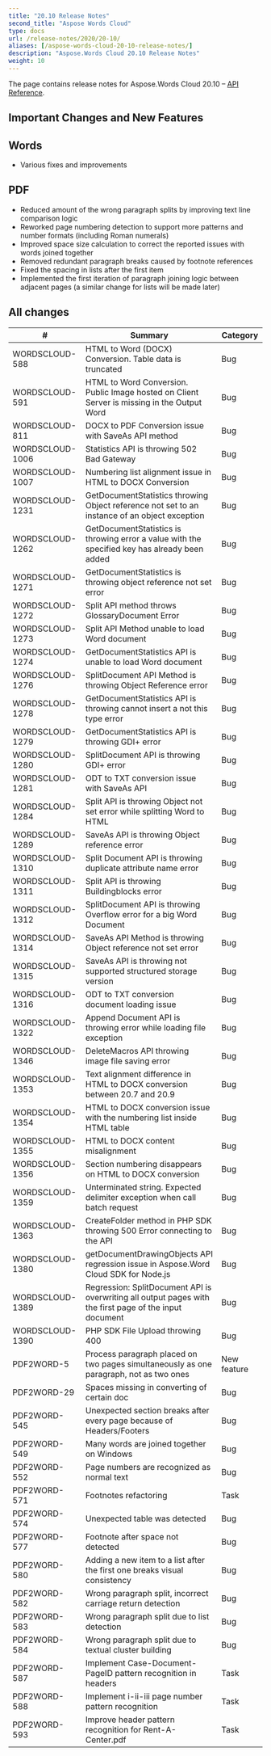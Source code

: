 ```yaml
---
title: "20.10 Release Notes"
second_title: "Aspose Words Cloud"
type: docs
url: /release-notes/2020/20-10/
aliases: [/aspose-words-cloud-20-10-release-notes/]
description: "Aspose.Words Cloud 20.10 Release Notes"
weight: 10
---
```


The page contains release notes for Aspose.Words Cloud 20.10 – [API Reference](https://apireference.aspose.cloud/words/).

## Important Changes and New Features

## Words

- Various fixes and improvements

## PDF

- Reduced amount of the wrong paragraph splits by improving text line comparison logic
- Reworked page numbering detection to support more patterns and number formats (including Roman numerals)
- Improved space size calculation to correct the reported issues with words joined together
- Removed redundant paragraph breaks caused by footnote references
- Fixed the spacing in lists after the first item
- Implemented the first iteration of paragraph joining logic between adjacent pages (a similar change for lists will be made later)

## All changes

| #               | Summary                                                                                       | Category    |
|-----------------|-----------------------------------------------------------------------------------------------|-------------|
| WORDSCLOUD-588  | HTML to Word (DOCX) Conversion. Table data is truncated                                       | Bug         |
| WORDSCLOUD-591  | HTML to Word Conversion. Public Image hosted on Client Server is missing in the Output Word   | Bug         |
| WORDSCLOUD-811  | DOCX to PDF Conversion issue with SaveAs API method                                           | Bug         |
| WORDSCLOUD-1006 | Statistics API is throwing 502 Bad Gateway                                                    | Bug         |
| WORDSCLOUD-1007 | Numbering list alignment issue in HTML to DOCX Conversion                                     | Bug         |
| WORDSCLOUD-1231 | GetDocumentStatistics throwing Object reference not set to an instance of an object exception | Bug         |
| WORDSCLOUD-1262 | GetDocumentStatistics is throwing error a value with the specified key has already been added | Bug         |
| WORDSCLOUD-1271 | GetDocumentStatistics is throwing object reference not set error                              | Bug         |
| WORDSCLOUD-1272 | Split API method throws GlossaryDocument Error                                                | Bug         |
| WORDSCLOUD-1273 | Split API Method unable to load Word document                                                 | Bug         |
| WORDSCLOUD-1274 | GetDocumentStatistics API is unable to load Word document                                     | Bug         |
| WORDSCLOUD-1276 | SplitDocument API Method is throwing Object Reference error                                   | Bug         |
| WORDSCLOUD-1278 | GetDocumentStatistics API is throwing cannot insert a not this type error                     | Bug         |
| WORDSCLOUD-1279 | GetDocumentStatistics API is throwing GDI+ error                                              | Bug         |
| WORDSCLOUD-1280 | SplitDocument API is throwing GDI+ error                                                      | Bug         |
| WORDSCLOUD-1281 | ODT to TXT conversion issue with SaveAs API                                                   | Bug         |
| WORDSCLOUD-1284 | Split API is throwing Object not set error while splitting Word to HTML                       | Bug         |
| WORDSCLOUD-1289 | SaveAs API is throwing Object reference error                                                 | Bug         |
| WORDSCLOUD-1310 | Split Document API is throwing duplicate attribute name error                                 | Bug         |
| WORDSCLOUD-1311 | Split API is throwing Buildingblocks error                                                    | Bug         |
| WORDSCLOUD-1312 | SplitDocument API is throwing Overflow error for a big Word Document                          | Bug         |
| WORDSCLOUD-1314 | SaveAs API Method is throwing Object reference not set error                                  | Bug         |
| WORDSCLOUD-1315 | SaveAs API is throwing not supported structured storage version                               | Bug         |
| WORDSCLOUD-1316 | ODT to TXT conversion document loading issue                                                  | Bug         |
| WORDSCLOUD-1322 | Append Document API is throwing error while loading file exception                            | Bug         |
| WORDSCLOUD-1346 | DeleteMacros API throwing image file saving error                                             | Bug         |
| WORDSCLOUD-1353 | Text alignment difference in HTML to DOCX conversion between 20.7 and 20.9                    | Bug         |
| WORDSCLOUD-1354 | HTML to DOCX conversion issue with the numbering list inside HTML table                       | Bug         |
| WORDSCLOUD-1355 | HTML to DOCX content misalignment                                                             | Bug         |
| WORDSCLOUD-1356 | Section numbering disappears on HTML to DOCX conversion                                       | Bug         |
| WORDSCLOUD-1359 | Unterminated string. Expected delimiter exception when call batch request                     | Bug         |
| WORDSCLOUD-1363 | CreateFolder method in PHP SDK throwing 500 Error connecting to the API                       | Bug         |
| WORDSCLOUD-1380 | getDocumentDrawingObjects API regression issue in Aspose.Word Cloud SDK for Node.js           | Bug         |
| WORDSCLOUD-1389 | Regression: SplitDocument API is overwriting all output pages with the first page of the input document | Bug |
| WORDSCLOUD-1390 | PHP SDK File Upload throwing 400                                                              | Bug         |
| PDF2WORD-5      | Process paragraph placed on two pages simultaneously as one paragraph, not as two ones        | New feature |
| PDF2WORD-29     | Spaces missing in converting of certain doc                                                   | Bug         |
| PDF2WORD-545    | Unexpected section breaks after every page because of Headers/Footers                         | Bug         |
| PDF2WORD-549    | Many words are joined together on Windows                                                     | Bug         |
| PDF2WORD-552    | Page numbers are recognized as normal text                                                    | Bug         |
| PDF2WORD-571    | Footnotes refactoring                                                                         | Task        |
| PDF2WORD-574    | Unexpected table was detected                                                                 | Bug         |
| PDF2WORD-577    | Footnote after space not detected                                                             | Bug         |
| PDF2WORD-580    | Adding a new item to a list after the first one breaks visual consistency                     | Bug         |
| PDF2WORD-582    | Wrong paragraph split, incorrect carriage return detection                                    | Bug         |
| PDF2WORD-583    | Wrong paragraph split due to list detection                                                   | Bug         |
| PDF2WORD-584    | Wrong paragraph split due to textual cluster building                                         | Bug         |
| PDF2WORD-587    | Implement Case-Document-PageID pattern recognition in headers                                 | Task        |
| PDF2WORD-588    | Implement i-ii-iii page number pattern recognition                                            | Task        |
| PDF2WORD-593    | Improve header pattern recognition for Rent-A-Center.pdf                                      | Task        |
